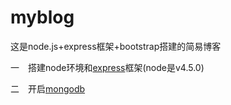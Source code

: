 # myblog

这是node.js+express框架+bootstrap搭建的简易博客

一　搭建node环境和[express](http://www.expressjs.com.cn/starter/installing.html)框架(node是v4.5.0)

二　开启[mongodb](http://www.runoob.com/mongodb/mongodb-linux-install.html)

